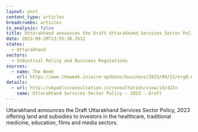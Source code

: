 ```yaml
---
layout: post
content_type: articles
breadcrumbs: articles
is_analysis: false
title: Uttarakhand announces the Draft Uttarakhand Services Sector Policy, 2023
date: 2023-09-20T13:55:38.351Z
states:
  - Uttarakhand
sectors:
  - Industrial Policy and Business Regulations
sources:
  - name: The Week
    url: https://www.theweek.in/wire-updates/business/2023/09/12/nrg8-ukd-cabinet.html
details:
  - url: http://ukpublicconsultation.in/consultation/view/id/42In
    name: Uttarakhand Services Sector Policy – 2023 – Draft
---
```

Uttarakhand announces the Draft Uttarakhand Services Sector Policy, 2023 offering land and subsidies to investors in the healthcare, traditional medicine, education, films and media sectors.